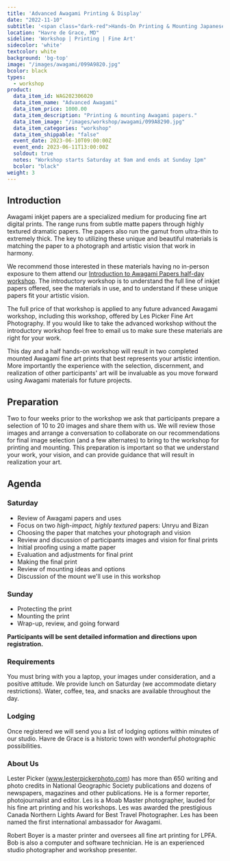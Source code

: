 ```yaml
---
title: 'Advanced Awagami Printing & Display'
date: "2022-11-10"
subtitle: '<span class="dark-red">Hands-On Printing & Mounting Japanese fine art papers for <span class="fw7">your photography.</span>.</span>'
location: "Havre de Grace, MD"
sideline: 'Workshop | Printing | Fine Art'
sidecolor: 'white'
textcolor: white
background: 'bg-top'
image: "/images/awagami/099A9820.jpg"
bcolor: black
types:
  - workshop
product:
  data_item_id: WAG202306020
  data_item_name: "Advanced Awagami"
  data_item_price: 1000.00
  data_item_description: "Printing & mounting Awagami papers."
  data_item_image: "/images/workshop/awagami/099A8290.jpg"
  data_item_categories: "workshop"
  data_item_shippable: "false"
  event_date: 2023-06-10T09:00:00Z
  event_end: 2023-06-11T13:00:00Z
  soldout: true
  notes: "Workshop starts Saturday at 9am and ends at Sunday 1pm"
  bcolor: "black"
weight: 3
---
```

## Introduction

Awagami inkjet papers are a specialized medium for producing fine art digital prints. The range runs from subtle matte papers through highly textured dramatic papers. The papers also run the gamut from ultra-thin to extremely thick. The key to utilizing these unique and beautiful materials is matching the paper to a photograph and artistic vision that work in harmony.

We recommend those interested in these materials having no in-person exposure to them attend our [Introduction to Awagami Papers half-day workshop](https://lesterpickerphoto.com/products/intro-to-awagami/). The introductory workshop is to understand the full line of inkjet papers offered, see the materials in use, and to understand if these unique papers fit your artistic vision. 

The full price of that workshop is applied to any future advanced Awagami workshop, including this workshop, offered by Les Picker Fine Art Photography. If you would like to take the advanced workshop without the introductory workshop feel free to email us to make sure these materials are right for your work.

This day and a half hands-on workshop will result in two completed mounted Awagami fine art prints that best represents your artistic intention. More importantly the experience with the selection, discernment, and realization of other participants' art will be invaluable as you move forward using Awagami materials for future projects.

## Preparation

Two to four weeks prior to the workshop we ask that participants prepare a selection of 10 to 20 images and share them with us. We will review those images and arrange a conversation to collaborate on our recommendations for final image selection (and a few alternates) to bring to the workshop for printing and mounting. This preparation is important so that we understand your work, your vision, and can provide guidance that will result in realization your art.

## Agenda

### Saturday

- Review of Awagami papers and uses
- Focus on two *high-impact, highly textured* papers: Unryu and Bizan
- Choosing the paper that matches your photograph and vision
- Review and discussion of participants images and vision for final prints
- Initial proofing using a matte paper
- Evaluation and adjustments for final print
- Making the final print
- Review of mounting ideas and options
- Discussion of the mount we'll use in this workshop

### Sunday

- Protecting the print
- Mounting the print
- Wrap-up, review, and going forward

**Participants will be sent detailed information and directions upon registration.**

### Requirements

You must bring with you a laptop, your images under consideration, and a positive attitude. We provide lunch on Saturday (we accommodate dietary restrictions). Water, coffee, tea, and snacks are available throughout the day.

### Lodging

Once registered we will send you a list of lodging options within minutes of our studio. Havre de Grace is a historic town with wonderful photographic possibilities.

### About Us

Lester Picker (www.lesterpickerphoto.com) has more than 650 writing and photo credits in National Geographic Society publications and dozens of newspapers, magazines and other publications. He is a former reporter, photojournalist and editor. Les is a Moab Master photographer, lauded for his fine art printing and his workshops. Les was awarded the prestigious Canada Northern Lights Award for Best Travel Photographer. Les has been named the first international ambassador for Awagami.

Robert Boyer is a master printer and oversees all fine art printing for LPFA. Bob is also a computer and software technician. He is an experienced studio photographer and workshop presenter.